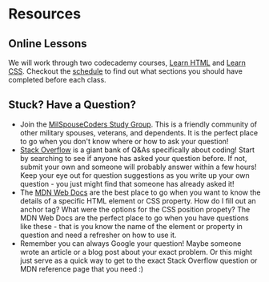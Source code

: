# Resources

## Online Lessons
We will work through two codecademy courses, [Learn HTML](https://www.codecademy.com/learn/learn-html) and
[Learn CSS](https://www.codecademy.com/learn/learn-css). Checkout the [schedule](Schedule.pdf) to find
out what sections you should have completed before each class.

## Stuck? Have a Question?
- Join the [MilSpouseCoders Study Group](https://www.facebook.com/groups/MilSpouseCodersStudyGroup/?source_id=891215057608259).
  This is a friendly community of other military spouses, veterans, and dependents. It is the perfect place to go when you
  don't know where or how to ask your question!
- [Stack Overflow](https://stackoverflow.com/) is a giant bank of Q&As specifically about coding! Start by searching to see if
  anyone has asked your question before. If not, submit your own and someone will probably answer within a few hours! Keep your
  eye out for question suggestions as you write up your own question - you just might find that someone has already asked it!
- The [MDN Web Docs](https://developer.mozilla.org/en-US/docs/Web) are the best place to go when you want to know the details
  of a specific HTML element or CSS property. How do I fill out an anchor tag? What were the options for the CSS position
  propety? The MDN Web Docs are the perfect place to go when you have questions like these - that is you know the name of the
  element or property in question and need a refresher on how to use it.
- Remember you can always Google your question! Maybe someone wrote an article or a blog post about your exact problem. Or
  this might just serve as a quick way to get to the exact Stack Overflow question or MDN reference page that you need :)
